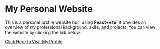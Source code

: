 # My Personal Website 
This is a personal profile website built using **React+vite**. It provides an overview of my professional background, skills, and projects.
You can view the website by clicking the link below:

[Click Here to Visit My Profile](https://gunsupm.github.io/Gunnerweb/#home)
 
